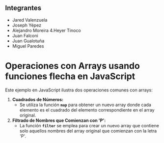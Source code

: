 ## __Integrantes__

- Jared Valenzuela
- Joseph Yépez
- Alejandro Moreira 4.Heyer Tinoco
- Juan Falconi
- Juan Gualotuña
- Miguel Paredes

# **Operaciones con Arrays usando funciones flecha en JavaScript**

Este ejemplo en JavaScript ilustra dos operaciones comunes con arrays:

1. **Cuadrados de Números:**
    - Se utiliza la función **`map`** para obtener un nuevo array donde cada elemento es el cuadrado del elemento correspondiente en el array original.
2. **Filtrado de Nombres que Comienzan con 'P':**
    - La función **`filter`** se emplea para crear un nuevo array que contiene solo aquellos nombres del array original que comienzan con la letra 'P'.


